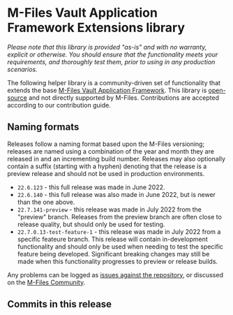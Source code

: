 ﻿# M-Files Vault Application Framework Extensions library

*Please note that this library is provided "as-is" and with no warranty, explicit or otherwise. You should ensure that the functionality meets your requirements, and thoroughly test them, prior to using in any production scenarios.*

The following helper library is a community-driven set of functionality that extends the base [M-Files Vault Application Framework](https://developer.m-files.com/Frameworks/Vault-Application-Framework/). This library is [open-source](https://github.com/M-Files/VAF.Extensions.Community) and not directly supported by M-Files. Contributions are accepted according to our contribution guide.

## Naming formats

Releases follow a naming format based upon the M-Files versioning; releases are named using a combination of the year and month they are released in and an incrementing build number.  Releases may also optionally contain a suffix (starting with a hyphen) denoting that the release is a preview release and should not be used in production environments.

 * `22.6.123` - this full release was made in June 2022.
 * `22.6.140` - this full release was also made in June 2022, but is newer than the one above.
 * `22.7.141-preview` - this release was made in July 2022 from the "preview" branch.  Releases from the preview branch are often close to release quality, but should only be used for testing.
 * `22.7.0.13-test-feature-1` - this release was made in July 2022 from a specific feateure branch.  This release will contain in-development functionality and should only be used when needing to test the specific feature being developed.  Significant breaking changes may still be made when this functionality progresses to preview or release builds.

 Any problems can be logged as [issues against the repository](https://github.com/M-Files/VAF.Extensions.Community/issues), or discussed on the [M-Files Community](https://community.m-files.com).

## Commits in this release
